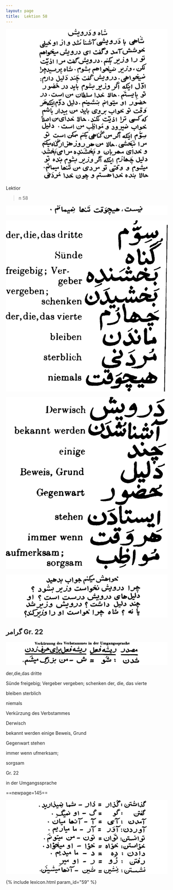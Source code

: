 ```yaml
---
layout: page
title:  Lektion 58
---
```



![image](/assets/s/146.png-02.png)

Lektior



>n 58



![image](/assets/s/147.png-01.png)

![image](/assets/s/2col/147.png-03_1L.png)

![image](/assets/s/2col/147.png-03_2R.png)

![image](/assets/s/147.png-04.png)

## گرامر Gr. 22

![image](/assets/s/147.png-10.png)

der,die,das dritte

Sünde freigebig; Vergeber vergeben; schenken der, die, das vierte

bleiben sterblich

niemals

Verkürzung des Verbstammes



Derwisch

bekannt werden einige Beweis, Grund

Gegenwart stehen

immer wenn ufmerksam;

sorgsam

Gr. 22

in der Umgangssprache



==newpage=145==

![image](/assets/s/148.png-02.png)


{% include lexicon.html param_id="59" %}
